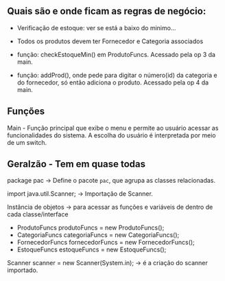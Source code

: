 ## Quais são e onde ficam as regras de negócio:

- Verificação de estoque: ver se está a baixo do minimo...
- Todos os produtos devem ter Fornecedor e Categoria associados

- função: checkEstoqueMin() em ProdutoFuncs. Acessado pela op 3 da main.
- função: addProd(), onde pede para digitar o número(id) da categoria e do fornecedor, só então adiciona o produto. Acessado pela op 4 da main.

## Funções

Main - Função principal que exibe o menu e permite ao usuário acessar as funcionalidades do sistema. A escolha do usuário é interpretada por meio de um switch.

## Geralzão - Tem em quase todas

package pac -> Define o pacote `pac`, que agrupa as classes relacionadas. 

import java.util.Scanner; -> Importação de Scanner.

Instância de objetos -> para acessar as funções e variáveis de dentro de cada classe/interface

- ProdutoFuncs produtoFuncs = new ProdutoFuncs(); 
- CategoriaFuncs categoriaFuncs = new CategoriaFuncs();
- FornecedorFuncs fornecedorFuncs = new FornecedorFuncs();
- EstoqueFuncs estoqueFuncs = new EstoqueFuncs();

Scanner scanner = new Scanner(System.in); -> é a criação do scanner importado.
